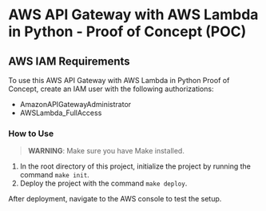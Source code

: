 # AWS API Gateway with AWS Lambda in Python - Proof of Concept (POC)

## AWS IAM Requirements

To use this AWS API Gateway with AWS Lambda in Python Proof of Concept, create an IAM user with the following authorizations:

- AmazonAPIGatewayAdministrator
- AWSLambda_FullAccess

### How to Use

>**WARNING**: Make sure you have Make installed.

1. In the root directory of this project, initialize the project by running the command `make init`.
2. Deploy the project with the command `make deploy`.

After deployment, navigate to the AWS console to test the setup.